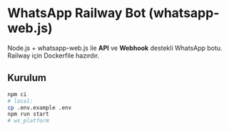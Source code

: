 # WhatsApp Railway Bot (whatsapp-web.js)

Node.js + whatsapp-web.js ile **API** ve **Webhook** destekli WhatsApp botu. Railway için Dockerfile hazırdır.

## Kurulum

```bash
npm ci
# local:
cp .env.example .env
npm run start
# ws_platform
